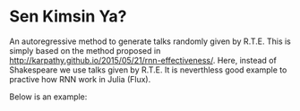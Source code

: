 # Sen Kimsin Ya?


An autoregressive method to generate talks randomly given by R.T.E. This is simply based on the method proposed in http://karpathy.github.io/2015/05/21/rnn-effectiveness/. Here, instead of Shakespeare we use talks given by R.T.E.  It is neverthless good example to practive how RNN work in Julia (Flux). 


Below is an example:

 
